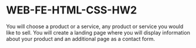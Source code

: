 # WEB-FE-HTML-CSS-HW2
You will choose a product or a service, any product or service you would like to sell. You will create a landing page where you will display information about your product and an additional page as a contact form.
